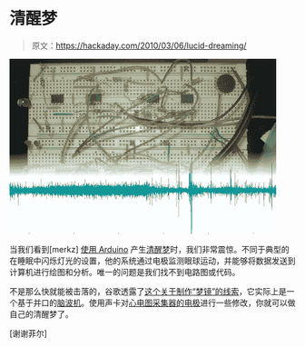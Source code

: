 # 清醒梦

> 原文：<https://hackaday.com/2010/03/06/lucid-dreaming/>

![](img/18ee73eb8c89546c1e688bc10d5314b8.png "Does anyone else see the paperclip he used as a jumper wire?")

当我们看到[merkz] [使用 Arduino](http://www.arduino.cc/cgi-bin/yabb2/YaBB.pl?num=1267726728) 产生[清醒梦](http://en.wikipedia.org/wiki/Lucid_dream)时，我们非常震惊。不同于典型的在睡眠中闪烁灯光的设置，他的系统通过电极监测眼球运动，并能够将数据发送到计算机进行绘图和分析。唯一的问题是我们找不到电路图或代码。

不是那么快就能被击落的，谷歌透露了[这个关于制作“梦镜”的线索](http://www.ld4all.com/forum/viewtopic.php?t=10431&postdays=0&postorder=asc&&start=0)，它实际上是一个基于并口的[脑波机](http://www.hackcanada.com/homegrown/wetware/brainwave/)。使用声卡对[心电图采集器的电极](http://hackaday.com/2009/08/22/collect-and-analyze-ecg-data/)进行一些修改，你就可以做自己的清醒梦了。

[谢谢菲尔]